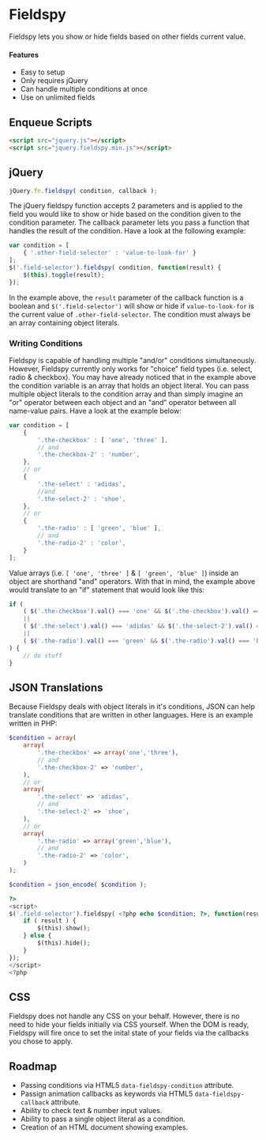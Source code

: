 # Fieldspy

Fieldspy lets you show or hide fields based on other fields current value.

#### Features

- Easy to setup
- Only requires jQuery
- Can handle multiple conditions at once
- Use on unlimited fields

## Enqueue Scripts

```HTML
<script src="jquery.js"></script>
<script src="jquery.fieldspy.min.js"></script>
```

## jQuery

```JavaScript
jQuery.fn.fieldspy( condition, callback );
```

The jQuery fieldspy function accepts 2 parameters and is applied to the field you would like to show
or hide based on the condition given to the condition parameter. The callback parameter lets you pass
a function that handles the result of the condition. Have a look at the following example:

```JavaScript
var condition = [
    { '.other-field-selector' : 'value-to-look-for' }
];
$('.field-selector').fieldspy( condition, function(result) {
    $(this).toggle(result);
});
```

In the example above, the `result` parameter of the callback function is a boolean and
`$('.field-selector')` will show or hide if `value-to-look-for` is the current value of
`.other-field-selector`. The condition must always be an array containing object literals.

### Writing Conditions

Fieldspy is capable of handling multiple "and/or" conditions simultaneously. However, Fieldspy currently
only works for "choice" field types (i.e. select, radio & checkbox). You may have already noticed that in the
example above the condition variable is an array that holds an object literal. You can pass multiple
object literals to the condition array and than simply imagine an "or" operator between each object
and an "and" operator between all name-value pairs. Have a look at the example below:

```JavaScript
var condition = [
    {
        '.the-checkbox' : [ 'one', 'three' ],
        // and
        '.the-checkbox-2' : 'number',
    },
    // or
    {
        '.the-select' : 'adidas',
        //and
        '.the-select-2' : 'shoe',
    },
    // or
    {
        '.the-radio' : [ 'green', 'blue' ],
        // and
        '.the-radio-2' : 'color',
    }
];
```

Value arrays (i.e. `[ 'one', 'three' ]` & `[ 'green', 'blue' ]`) inside an object are shorthand "and"
operators. With that in mind, the example above would translate to an "if" statement that would look
like this:

```JavaScript
if (
    ( $('.the-checkbox').val() === 'one' && $('.the-checkbox').val() === 'three' && $('.the-checkbox-2').val() === 'number' )
    ||
    ( $('.the-select').val() === 'adidas' && $('.the-select-2').val() === 'shoe' )
    ||
    ( $('.the-radio').val() === 'green' && $('.the-radio').val() === 'blue' && $('.the-radio-2').val() === 'color' )
) {
    // do stuff
}
```

## JSON Translations

Because Fieldspy deals with object literals in it's conditions, JSON can help translate conditions
that are written in other languages. Here is an example written in PHP:

```PHP
$condition = array(
    array(
        '.the-checkbox' => array('one','three'),
        // and
        '.the-checkbox-2' => 'number',
    ),
    // or
    array(
        '.the-select' => 'adidas',
        // and
        '.the-select-2' => 'shoe',
    ),
    // or
    array(
        '.the-radio' => array('green','blue'),
        // and
        '.the-radio-2' => 'color',
    )
);

$condition = json_encode( $condition );

?>
<script>
$('.field-selector').fieldspy( <?php echo $condition; ?>, function(result) {
    if ( result ) {
        $(this).show();
    } else {
        $(this).hide();
    }
});
</script>
<?php
```

## CSS

Fieldspy does not handle any CSS on your behalf. However, there is no need to hide your fields
initially via CSS yourself. When the DOM is ready, Fieldspy will fire once to set the inital state of
your fields via the callbacks you chose to apply.

## Roadmap

- Passing conditions via HTML5 `data-fieldspy-condition` attribute.
- Passign animation callbacks as keywords via HTML5 `data-fieldspy-callback` attribute.
- Ability to check text & number input values.
- Ability to pass a single object literal as a condition.
- Creation of an HTML document showing examples.
